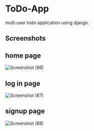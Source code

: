 # ToDo-App

multi user todo application using django.

## Screenshots 


## home page
![Screenshot (86)](https://user-images.githubusercontent.com/66007838/222733675-4f140e4a-5b27-41bf-80a8-e60b64b0cb59.png)

## log in page

![Screenshot (87)](https://user-images.githubusercontent.com/66007838/222733820-2cf647ba-ff6a-469e-9ad8-bca5628fbb87.png)

## signup page
![Screenshot (88)](https://user-images.githubusercontent.com/66007838/222733868-6cdeb4f1-d465-4e1f-afbd-5797ccb2239c.png)

